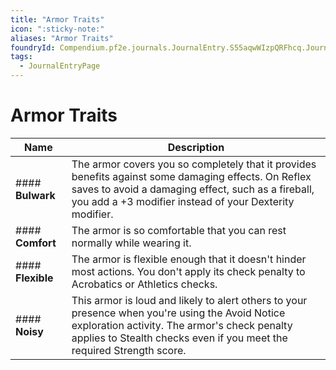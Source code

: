 ```yaml
---
title: "Armor Traits"
icon: ":sticky-note:"
aliases: "Armor Traits"
foundryId: Compendium.pf2e.journals.JournalEntry.S55aqwWIzpQRFhcq.JournalEntryPage.6BXJUVvwvzljaCFT
tags:
  - JournalEntryPage
---
```


# Armor Traits
| **Name** | **Description** |
| --- | --- |
| #### **Bulwark** | The armor covers you so completely that it provides benefits against some damaging effects. On Reflex saves to avoid a damaging effect, such as a fireball, you add a +3 modifier instead of your Dexterity modifier. |
| #### **Comfort** | The armor is so comfortable that you can rest normally while wearing it. |
| #### **Flexible** | The armor is flexible enough that it doesn't hinder most actions. You don't apply its check penalty to Acrobatics or Athletics checks. |
| #### **Noisy** | This armor is loud and likely to alert others to your presence when you're using the Avoid Notice exploration activity. The armor's check penalty applies to Stealth checks even if you meet the required Strength score. |
